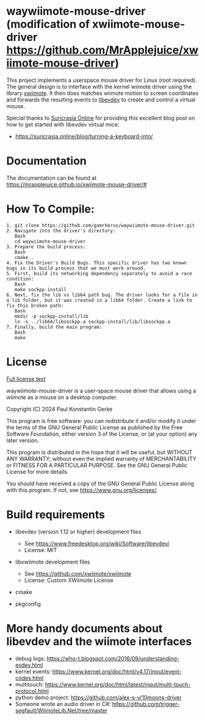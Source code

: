 # waywiimote-mouse-driver (modification of xwiimote-mouse-driver https://github.com/MrApplejuice/xwiimote-mouse-driver)

This project implements a userspace mouse driver for Linux (root required).
The general design is to interface with the kernel wiimote driver using
the library [xwiimote](https://github.com/xwiimote/xwiimote). It then does
matches wiimote motion to screen coordinates and forwards the resulting events
to [libevdev](https://www.freedesktop.org/wiki/Software/libevdev/) to
create and control a virtual mouse.

Special thanks to [Suricrasia Online](https://suricrasia.online/) for providing 
this excellent blog post on how to get started with libevdev virtual mice:

- https://suricrasia.online/blog/turning-a-keyboard-into/

# Documentation

The documentation can be found at https://mrapplejuice.github.io/xwiimote-mouse-driver/#

# How To Compile:
    1. git clone https://github.com/gamrXerus/waywiimote-mouse-driver.git
    2. Navigate into the driver's directory:
       Bash
       cd waywiimote-mouse-driver
    3. Prepare the build process:
       Bash
       cmake .
    4. Fix the Driver's Build Bugs. This specific driver has two known bugs in its build process that we must work around.
    5. First, build its networking dependency separately to avoid a race condition:
       Bash
       make sockpp-install
    6. Next, fix the lib vs lib64 path bug. The driver looks for a file in a lib folder, but it was created in a lib64 folder. Create a link to fix this broken path:
       Bash
       mkdir -p sockpp-install/lib
       ln -s ../lib64/libsockpp.a sockpp-install/lib/libsockpp.a
    7. Finally, build the main program:
       Bash
       make

# License

[Full license text](LICENSE.md)

waywiimote-mouse-driver is a user-space mouse driver that allows using a wiimote
as a mouse on a desktop computer.

Copyright (C) 2024  Paul Konstantin Gerke

This program is free software: you can redistribute it and/or modify
it under the terms of the GNU General Public License as published by
the Free Software Foundation, either version 3 of the License, or
(at your option) any later version.

This program is distributed in the hope that it will be useful,
but WITHOUT ANY WARRANTY; without even the implied warranty of
MERCHANTABILITY or FITNESS FOR A PARTICULAR PURPOSE.  See the
GNU General Public License for more details.

You should have received a copy of the GNU General Public License
along with this program.  If not, see <https://www.gnu.org/licenses/>.

# Build requirements

- libevdev (version 1.12 or higher) development files 

    - See https://www.freedesktop.org/wiki/Software/libevdev/
    - License: MIT

- libxwiimote development files

    - See https://github.com/xwiimote/xwiimote
    - License: Custom XWiimote License  

- cmake
- pkgconfig

# More handy documents about libevdev and the wiimote interfaces

- debug logs: https://who-t.blogspot.com/2016/09/understanding-evdev.html
- kernel events: https://www.kernel.org/doc/html/v4.17/input/event-codes.html
- multitouch: https://www.kernel.org/doc/html/latest/input/multi-touch-protocol.html
- python demo project: https://github.com/alex-s-v/10moons-driver
- Someone wrote an audio driver in C#: https://github.com/trigger-segfault/WiimoteLib.Net/tree/master
